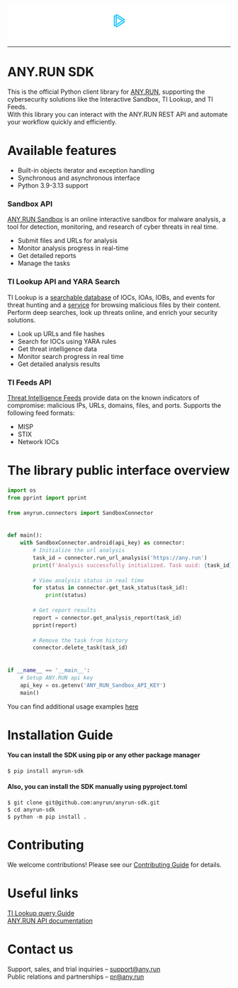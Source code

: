 <p align="center">
    <a href="#readme">
        <img alt="ANY.RUN logo" src="https://raw.githubusercontent.com/anyrun/anyrun-sdk/b3dfde1d3aa018d0a1c3b5d0fa8aaa652e80d883/static/logo.svg">
    </a>
</p>

______________________________________________________________________

# ANY.RUN SDK
This is the official Python client library for [ANY.RUN](https://app.any.run/?utm_source=sdk_projects&utm_medium=integration&utm_campaign=appanyrun), supporting the cybersecurity solutions like the Interactive Sandbox, TI Lookup, and TI Feeds.  
With this library you can interact with the ANY.RUN REST API and automate your workflow quickly and efficiently. 

# Available features

* Built-in objects iterator and exception handling 
* Synchronous and asynchronous interface 
* Python 3.9-3.13 support 

### Sandbox API
[ANY.RUN Sandbox](https://app.any.run/?utm_source=sdk_projects&utm_medium=integration&utm_campaign=appanyrun) is an online interactive sandbox for malware analysis, a tool for detection, monitoring, and research of cyber threats in real time. 

  * Submit files and URLs for analysis
  * Monitor analysis progress in real-time
  * Get detailed reports 
  * Manage the tasks 

### TI Lookup API and YARA Search 
TI Lookup is a [searchable database](https://intelligence.any.run/?utm_source=sdk_projects&utm_medium=integration&utm_campaign=intelligence-lookup) 
of IOCs, IOAs, IOBs, and events for threat hunting and a [service](https://intelligence.any.run/analysis/yara/?utm_source=sdk_projects&utm_medium=integration&utm_campaign=intelligence-yara)
for browsing malicious files by their content. 
Perform deep searches, look up threats online, and enrich your security solutions. 

  * Look up URLs and file hashes 
  * Search for IOCs using YARA rules 
  * Get threat intelligence data 
  * Monitor search progress in real time 
  * Get detailed analysis results 

### TI Feeds API  
[Threat Intelligence Feeds](https://intelligence.any.run/feeds/?utm_source=sdk_projects&utm_medium=integration&utm_campaign=intelligence-feeds) 
provide data on the known indicators of compromise: malicious IPs, URLs, domains, files, and ports. 
Supports the following feed formats: 
  * MISP 
  * STIX
  * Network IOCs 

# The library public interface overview

```python
import os
from pprint import pprint

from anyrun.connectors import SandboxConnector


def main():
    with SandboxConnector.android(api_key) as connector:
        # Initialize the url analysis
        task_id = connector.run_url_analysis('https://any.run')
        print(f'Analysis successfully initialized. Task uuid: {task_id}')
        
        # View analysis status in real time
        for status in connector.get_task_status(task_id):
            print(status)
        
        # Get report results
        report = connector.get_analysis_report(task_id)
        pprint(report)
        
        # Remove the task from history
        connector.delete_task(task_id)


if __name__ == '__main__':
    # Setup ANY.RUN api key
    api_key = os.getenv('ANY_RUN_Sandbox_API_KEY')
    main()

```
You can find additional usage examples [here](https://github.com/anyrun/anyrun-sdk/tree/main/examples)

#  Installation Guide

#### You can install the SDK using pip or any other package manager
```console
$ pip install anyrun-sdk
```

#### Also, you can install the SDK manually using pyproject.toml
```console
$ git clone git@github.com:anyrun/anyrun-sdk.git
$ cd anyrun-sdk
$ python -m pip install .
```

# Contributing
We welcome contributions! Please see our [Contributing Guide](https://github.com/anyrun/anyrun-sdk/blob/main/CONTRIBUTING.md) for details.

# Useful links

[TI Lookup query Guide](https://intelligence.any.run/TI_Lookup_Query_Guide_v4.pdf)  
[ANY.RUN API documentation](https://any.run/api-documentation/#api-Request-Request)

# Contact us 

Support, sales, and trial inquiries – support@any.run  
Public relations and partnerships – pr@any.run 